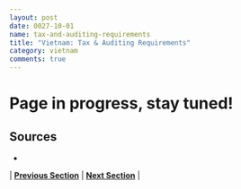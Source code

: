 ```yaml
---
layout: post
date: 0027-10-01
name: tax-and-auditing-requirements
title: "Vietnam: Tax & Auditing Requirements"
category: vietnam
comments: true
---
```


# Page in progress, stay tuned!

Sources 
---
- 

| **[Previous Section]( https://neo-project.github.io/global-blockchain-compliance-hub//vietnam/vietnam-team-member-nationality-requirements.html)** | **[Next Section]( https://neo-project.github.io/global-blockchain-compliance-hub//vietnam/vietnam-governing-by-law.html)** |
